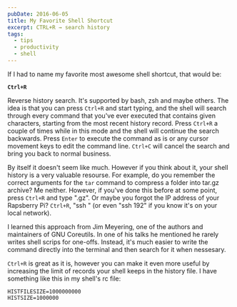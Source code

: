 ```yaml
---
pubDate: 2016-06-05
title: My Favorite Shell Shortcut
excerpt: CTRL+R → search history
tags:
  - tips
  - productivity
  - shell
---
```


If I had to name my favorite most awesome shell shortcut, that would be:

**`Ctrl+R`**

Reverse history search. It's supported by bash, zsh and maybe others. The idea is that you can press `Ctrl+R` and start typing, and the shell will search through every command that you've ever executed that contains given characters, starting from the most recent history record. Press `Ctrl+R` a couple of times while in this mode and the shell will continue the search backwards. Press `Enter` to execute the command as is or any cursor movement keys to edit the command line. `Ctrl+C` will cancel the search and bring you back to normal business.

By itself it doesn't seem like much. However if you think about it, your shell history is a very valuable resourse. For example, do you remember the correct arguments for the `tar` command to compress a folder into tar.gz archive? Me neither. However, if you've done this before at some point, press `Ctrl+R` and type ".gz". Or maybe you forgot the IP address of your Rapsberry Pi? `Ctrl+R`, "ssh " (or even "ssh 192" if you know it's on your local network).

I learned this approach from Jim Meyering, one of the authors and maintainers of GNU Coreutils. In one of his talks he mentioned he rarely writes shell scrips for one-offs. Instead, it's much easier to write the command directly into the terminal and then search for it when nessesary.

`Ctrl+R` is great as it is, however you can make it even more useful by increasing the limit of records your shell keeps in the history file. I have something like this in my shell's rc file:

```
HISTFILESIZE=1000000000
HISTSIZE=1000000
```
